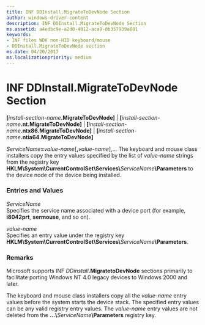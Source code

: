 ```yaml
---
title: INF DDInstall.MigrateToDevNode Section
author: windows-driver-content
description: INF DDInstall.MigrateToDevNode Section
ms.assetid: a4edbc9e-a2d0-4012-aca9-0b357939a881
keywords:
- INF files WDK non-HID keyboard/mouse
- DDInstall.MigrateToDevNode section
ms.date: 04/20/2017
ms.localizationpriority: medium
---
```


# INF DDInstall.MigrateToDevNode Section





**\[**<em>install-section-name</em>**.MigrateToDevNode\]** |
**\[**<em>install-section-name</em>**.nt.MigrateToDevNode\]** |
**\[**<em>install-section-name</em>**.ntx86.MigrateToDevNode\]** |
**\[**<em>install-section-name</em>**.ntia64.MigrateToDevNode\]**

<em>ServiceName</em>**=**<em>value-name</em>\[**,**<em>value-name</em>\],...
The keyboard and mouse class installers copy the entry values specified by the list of *value-name* strings from the registry key **HKLM\\System\\CurrentControlSet\\Services\\**<em>ServiceName</em>**\\Parameters** to the device node of the device being installed.

### Entries and Values

<a href="" id="servicename"></a>*ServiceName*  
Specifies the service name associated with a device port (for example, **i8042prt**, **sermouse**, and so on).

<a href="" id="value-name"></a>*value-name*  
Specifies an entry value under the registry key **HKLM\\System\\CurrentControlSet\\Services\\**<em>ServiceName</em>**\\Parameters**.

### <a href="" id="comments"></a>Remarks

Microsoft supports INF <em>DDinstall</em>**.MigratetoDevNode** sections primarily to facilitate porting Windows NT 4.0 legacy devices to Windows 2000 and later.

The keyboard and mouse class installers copy all the *value-name* entry values before the system starts the device stack. The specified entry values can be any valid registry entry values. The *value-name* entry values are not deleted from the **...\\**<em>ServiceName</em>**\\Parameters** registry key.

 

 




